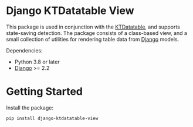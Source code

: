 # Django KTDatatable View

This package is used in conjunction with
the [KTDatatable](https://keenthemes.com/metronic/?page=docs&section=html/components/datatable), and supports
state-saving detection. The package consists of a class-based view, and a small collection of utilities for rendering
table data from [Django](http://www.djangoproject.com/) models.

Dependencies:

* Python 3.8 or later
* [Django](http://www.djangoproject.com/) >= 2.2

# Getting Started

Install the package:

```bash
pip install django-ktdatatable-view
```